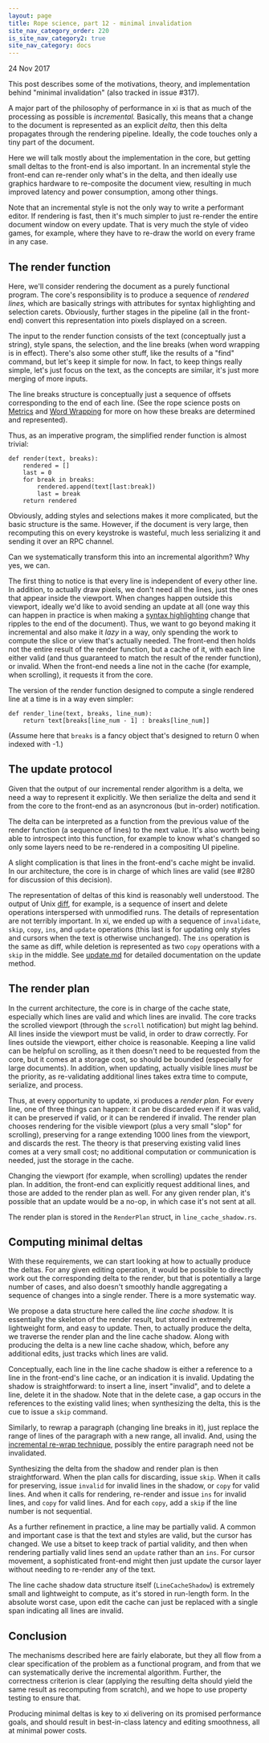 ```yaml
---
layout: page
title: Rope science, part 12 - minimal invalidation
site_nav_category_order: 220
is_site_nav_category2: true
site_nav_category: docs
---
```


24 Nov 2017

This post describes some of the motivations, theory, and implementation behind
"minimal invalidation" (also tracked in issue #317).

A major part of the philosophy of performance in xi is that as much of the processing
as possible is _incremental._ Basically, this means that a change to the document
is represented as an explicit _delta,_ then this delta propagates through the
rendering pipeline. Ideally, the code touches only a tiny part of the document.

Here we will talk mostly about the implementation in the core, but getting small
deltas to the front-end is also important. In an incremental style the front-end
can re-render only what's in the delta, and then ideally use graphics hardware to
re-composite the document view, resulting in much improved latency and power
consumption, among other things.

Note that an incremental style is not the only way to write a performant editor.
If rendering is fast, then it's much simpler to just re-render the entire document
window on every update. That is very much the style of video games, for example,
where they have to re-draw the world on every frame in any case.

## The render function

Here, we'll consider rendering the document as a purely functional program. The
core's responsibility is to produce a sequence of _rendered lines,_ which are
basically strings with attributes for syntax highlighting and selection carets.
Obviously, further stages in the pipeline (all in the front-end) convert this
representation into pixels displayed on a screen.

The input to the render function consists of the text (conceptually just a string),
style spans, the selection, and the line breaks (when word wrapping is in effect).
There's also some other stuff, like the results of a "find" command, but let's keep
it simple for now. In fact, to keep things really simple, let's just focus on the
text, as the concepts are similar, it's just more merging of more inputs.

The line breaks structure is conceptually just a sequence of offsets corresponding
to the end of each line. (See the rope science posts on [Metrics](rope_science_02.md)
and [Word Wrapping](rope_science_06.md) for more on how these breaks are determined
and represented).

Thus, as an imperative program, the simplified render function is almost trivial:

```(python)
def render(text, breaks):
    rendered = []
    last = 0
    for break in breaks:
        rendered.append(text[last:break])
        last = break
    return rendered
```

Obviously, adding styles and selections makes it more complicated, but the basic
structure is the same. However, if the document is very large, then recomputing
this on every keystroke is wasteful, much less serializing it and sending it over
an RPC channel.

Can we systematically transform this into an incremental algorithm? Why yes, we can.

The first thing to notice is that every line is independent of every other line.
In addition, to actually draw pixels, we don't need all the lines, just the ones
that appear inside the viewport. When changes happen outside this viewport, ideally
we'd like to avoid sending an update at all (one way this can happen in practice is
when making a [syntax highlighting](rope_science_11.md) change that ripples to the
end of the document). Thus, we want to go beyond making it incremental and also make
it _lazy_ in a way, only spending the work to compute the slice or view that's
actually needed. The front-end then holds not the entire result of the render
function, but a cache of it, with each line either valid (and thus guaranteed to
match the result of the render function), or invalid. When the front-end needs
a line not in the cache (for example, when scrolling), it requests it from the core.

The version of the render function designed to compute a single rendered line at
a time is in a way even simpler:

```(python)
def render_line(text, breaks, line_num):
    return text[breaks[line_num - 1] : breaks[line_num]]
```

(Assume here that `breaks` is a fancy object that's designed to return 0 when
indexed with -1.)

## The update protocol

Given that the output of our incremental render algorithm is a delta, we need a way
to represent it explicitly. We then serialize the delta and send it from the core
to the front-end as an asyncronous (but in-order) notification.

The delta can be interpreted as a function from the previous value of the render
function (a sequence of lines) to the next value. It's also worth being able to
introspect into this function, for example to know what's changed so only some
layers need to be re-rendered in a compositing UI pipeline.

A slight complication is that lines in the front-end's cache might be invalid.
In our architecture, the core is in charge of which lines are valid (see #280 for
discussion of this decision).

The representation of deltas of this kind is reasonably well understood. The output
of Unix [diff](https://en.wikipedia.org/wiki/Diff_utility), for example, is a
sequence of insert and delete operations interspersed with unmodified runs. The
details of representation are not terribly important. In xi, we ended up with a
sequence of `invalidate`, `skip`, `copy`, `ins`, and `update` operations (this last
is for updating only styles and cursors when the text is otherwise unchanged). The
`ins` operation is the same as diff, while deletion is represented as two `copy`
operations with a `skip` in the middle. See [update.md](../update.md) for detailed
documentation on the update method.

## The render plan

In the current architecture, the core is in charge of the cache state,
especially which lines are valid and which lines are invalid. The core tracks
the scrolled viewport (through the `scroll` notification) but might lag behind.
All lines inside the viewport must be valid, in order to draw correctly. For
lines outside the viewport, either choice is reasonable. Keeping a line valid
can be helpful on scrolling, as it then doesn't need to be requested from the
core, but it comes at a storage cost, so should be bounded (especially for large
documents). In addition, when updating, actually visible lines _must_ be the
priority, as re-validating additional lines takes extra time to compute,
serialize, and process.

Thus, at every opportunity to update, xi produces a _render plan._ For every
line, one of three things can happen: it can be discarded even if it was valid,
it can be preserved if valid, or it can be rendered if invalid. The render plan
chooses rendering for the visible viewport (plus a very small "slop" for
scrolling), preserving for a range extending 1000 lines from the viewport, and
discards the rest. The theory is that preserving existing valid lines comes at
a very small cost; no additional computation or communication is needed, just
the storage in the cache.

Changing the viewport (for example, when scrolling) updates the render plan. In
addition, the front-end can explicitly request additional lines, and those are
added to the render plan as well. For any given render plan, it's possible that
an update would be a no-op, in which case it's not sent at all.

The render plan is stored in the `RenderPlan` struct, in `line_cache_shadow.rs`.

## Computing minimal deltas

With these requirements, we can start looking at how to actually produce the
deltas. For any given editing operation, it would be possible to directly work
out the corresponding delta to the render, but that is potentially a large
number of cases, and also doesn't smoothly handle aggregating a sequence of
changes into a single render. There is a more systematic way.

We propose a data structure here called the _line cache shadow._ It is
essentially the skeleton of the render result, but stored in extremely
lightweight form, and easy to update. Then, to actually produce the delta, we
traverse the render plan and the line cache shadow. Along with producing the
delta is a new line cache shadow, which, before any additional edits,
just tracks which lines are valid.

Conceptually, each line in the line cache shadow is either a reference to a
line in the front-end's line cache, or an indication it is invalid. Updating
the shadow is straightforward: to insert a line, insert "invalid", and to delete
a line, delete it in the shadow. Note that in the delete case, a gap occurs in the
references to the existing valid lines; when synthesizing the delta, this is
the cue to issue a `skip` command.

Similarly, to rewrap a paragraph (changing line breaks in it), just replace
the range of lines of the paragraph with a new range, all invalid. And, using
the [incremental re-wrap technique](rope_science_06.md), possibly the entire
paragraph need not be invalidated.

Synthesizing the delta from the shadow and render plan is then straightforward.
When the plan calls for discarding, issue `skip`. When it calls for preserving,
issue `invalid` for invalid lines in the shadow, or `copy` for valid lines.
And when it calls for rendering, re-render and issue `ins` for invalid lines,
and `copy` for valid lines. And for each `copy`, add a `skip` if the line number
is not sequential.

As a further refinement in practice, a line may be partially valid. A common
and important case is that the text and styles are valid, but the cursor has
changed. We use a bitset to keep track of partial validity, and then when
rendering partially valid lines send an `update` rather than an `ins`. For
cursor movement, a sophisticated front-end might then just update the cursor
layer without needing to re-render any of the text.

The line cache shadow data structure itself (`LineCacheShadow`) is extremely
small and lightweight to compute, as it's stored in run-length form. In the
absolute worst case, upon edit the cache can just be replaced with a single
span indicating all lines are invalid.

## Conclusion

The mechanisms described here are fairly elaborate, but they all flow from a
clear specification of the problem as a functional program, and from that we
can systematically derive the incremental algorithm. Further, the correctness
criterion is clear (applying the resulting delta should yield the same result
as recomputing from scratch), and we hope to use property testing to ensure
that.

Producing minimal deltas is key to xi delivering on its promised performance
goals, and should result in best-in-class latency and editing smoothness, all
at minimal power costs.
